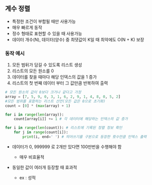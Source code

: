 ## 계수 정렬

- 특정한 조건이 부합될 때만 사용가능
- 매우 빠르게 동작
- 정수 형태로 표현할 수 있을 때 사용가능
- 데이터 개수(N), 데이터(양수) 중 최댓값이 K일 때 최악에도 O(N + K) 보장

### 동작 예시

1. 모든 범뒤가 담길 수 있도록 리스트 생성
2. 리스트의 모든 원소를 0
3. 데이터를 찾을 때마다 해당 인덱스의 값을 1 증가
4. 리스트의 첫 번째 데이터 부터 그 값만큼 반복하여 출력

```python
# 모든 원소의 값이 0보다 크거나 같다고 가정
array = [7, 5, 9, 0, 3, 1, 6, 2, 9, 1, 4, 8, 0, 5, 2]
#모든 범위를 표함하는 리스트 선언(모든 값은 0으로 초기화)
count = [0] * (max(array) + 1)

for i in range(len(array)):
    count[array[i]] += 1 # 각 데이터에 해당하는 인덱스의 값 증가

for i in range(len(count)): # 리스트에 기록된 정렬 정보 확인
    for j in range(count[i]):
        print(i, end=' ') # 띄어쓰기를 구분으로 등장한 횟수만큼 인덱스 출력
```

- 데이터가 0, 999999 로 2개만 있다면 100만번을 수행해야 함
  - 매우 비효율적

- 동일한 값이 여러개 등장할 때 효과적
  - ex : 성적